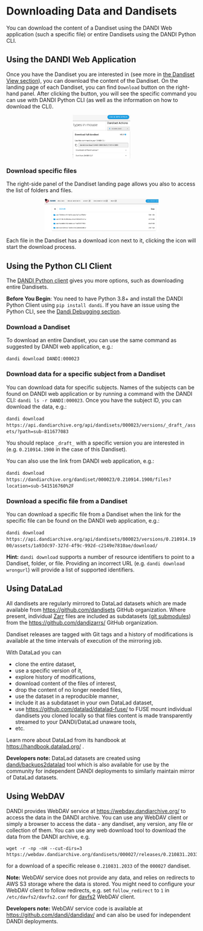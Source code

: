 # Downloading Data and Dandisets

You can download the content of a Dandiset using the DANDI Web application (such a specific file) or entire
Dandisets using the DANDI Python CLI.

## Using the DANDI Web Application

Once you have the Dandiset you are interested in (see more in [the Dandiset View section](./11_view.md)), you can download the content of the Dandiset.
On the landing page of each Dandiset, you can find `Download` button on the right-hand panel. After clicking the
button, you will see the specific command you can use with DANDI Python CLI (as well as the information on how to download the CLI).

<img
src="../img/web_dandiset_rsp_download.png"
alt="web_dandiset_rsp_download"
style="width: 30%; height: auto; display: block; margin-left: auto;  margin-right: auto;"/>


### Download specific files

The right-side panel of the Dandiset landing page allows you also to access the list of folders and files.

<img
src="../img/web_dandiset_files.png"
alt="web_dandiset_files"
style="width: 60%; height: auto; display: block; margin-left: auto;  margin-right: auto;"/>


Each file in the Dandiset has a download icon next to it, clicking the icon will start the download process.



## Using the Python CLI Client

The [DANDI Python client](https://pypi.org/project/dandi/) gives you more options, such as downloading entire
Dandisets.

**Before You Begin**: You need to have Python 3.8+ and install the DANDI Python Client using `pip install dandi`.
If you have an issue using the Python CLI, see the [Dandi Debugging section](./15_debugging.md).

### Download a Dandiset
To download an entire Dandiset, you can use the same command as suggested by DANDI web application, e.g.:

`dandi download DANDI:000023`

### Download data for a specific subject from a Dandiset
You can download data for specific subjects.
Names of the subjects can be found on DANDI web application or by running a command with the DANDI CLI: `dandi ls -r
DANDI:000023`.
Once you have the subject ID, you can download the data, e.g.:

`dandi download https://api.dandiarchive.org/api/dandisets/000023/versions/_draft_/assets/?path=sub-811677083`

You should replace `_draft_` with a specific version you are interested in (e.g. `0.210914.1900` in the case of this Dandiset).

You can also use the link from DANDI web application, e.g.:

`dandi download https://dandiarchive.org/dandiset/000023/0.210914.1900/files?location=sub-541516760%2F`


### Download a specific file from a Dandiset
You can download a specific file from a Dandiset when the link for the specific file can be found on the DANDI web
application, e.g.:

`dandi download https://api.dandiarchive.org/api/dandisets/000023/versions/0.210914.1900/assets/1a93dc97-327d-4f9c-992d-c2149e7810ae/download/`


**Hint:** `dandi download` supports a number of resource identifiers to point to a Dandiset, folder, or file.  Providing
an incorrect URL (e.g. `dandi download wrongurl`) will provide a list of supported identifiers.

## Using DataLad

All dandisets are regularly mirrored to DataLad datasets which are made available from https://github.com/dandisets GitHub organization.
Where present, individual [Zarr](https://zarr.dev/) files are included as subdatasets ([git submodules](https://git-scm.com/book/en/v2/Git-Tools-Submodules)) from the https://github.com/dandizarrs/ GitHub organization.

Dandiset releases are tagged with Git tags and a history of modifications is available at the time intervals of execution of the mirroring job.

With DataLad you can
- clone the entire dataset,
- use a specific version of it,
- explore history of modifications,
- download content of the files of interest,
- drop the content of no longer needed files,
- use the dataset in a reproducible manner,
- include it as a subdataset in your own DataLad dataset,
- use https://github.com/datalad/datalad-fuse/ to FUSE mount individual dandisets you cloned locally so that files content is made transparently streamed to your DANDI/DataLad unaware tools,
- etc.

Learn more about DataLad from its handbook at https://handbook.datalad.org/ .

**Developers note:** DataLad datasets are created using [dandi/backups2datalad](https://github.com/dandi/backups2datalad/) tool which is also available for use by the community for independent DANDI deployments to similarly maintain mirror of DataLad datasets.

## Using WebDAV

DANDI provides WebDAV service at https://webdav.dandiarchive.org/ to access the data in the DANDI archive.
You can use any WebDAV client or simply a browser to access the data - any dandiset, any version, any file or collection of them.
You can use any web download tool to download the data from the DANDI archive, e.g.

````commandline
wget -r -np -nH --cut-dirs=3 https://webdav.dandiarchive.org/dandisets/000027/releases/0.210831.2033/
````

for a download of a specific release `0.210831.2033` of the `000027` dandiset.

**Note:** WebDAV service does not provide any data, and relies on redirects to AWS S3 storage where the data is stored.
You might need to configure your WebDAV client to follow redirects, e.g. set `follow_redirect` to `1` in `/etc/davfs2/davfs2.conf` for [davfs2](https://savannah.nongnu.org/projects/davfs2) WebDAV client.

**Developers note:** WebDAV service code is available at https://github.com/dandi/dandidav/ and can also be used for independent DANDI deployments.
